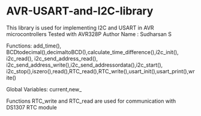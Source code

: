 # AVR-USART-and-I2C-library
This library is used for implementing I2C and USART in AVR microcontrollers
Tested with AVR328P
Author Name : Sudharsan S

Functions: add_time(), BCDtodecimal(),decimaltoBCD(),calculate_time_difference(),i2c_init(),
i2c_read(), i2c_send_address_read(), i2c_send_address_write(),i2c_send_addressordata(),i2c_start(),
i2c_stop(),iszero(),read(),RTC_read(),RTC_write(),usart_init(),usart_print(),write()

Global Variables: current,new_

Functions RTC_write and RTC_read are used for communication with DS1307 RTC module

